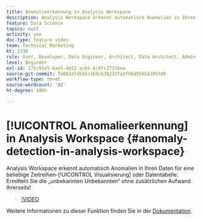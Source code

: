 ```yaml
---
title: Anomalieerkennung in Analysis Workspace
description: Analysis Workspace erkennt automatisch Anomalien in Ihren Daten für eine beliebige Zeitreihenvisualisierung oder Datentabelle. Ermitteln Sie die „unbekannten Unbekannten“ ohne zusätzlichen Aufwand Ihrerseits!
feature: Data Science
topics: null
activity: use
doc-type: feature video
team: Technical Marketing
kt: 2336
role: User, Developer, Data Engineer, Architect, Data Architect, Admin, Leader
level: Beginner
exl-id: 175c91e5-6ae5-4e52-acb5-6c8fc2731bea
source-git-commit: fe861dfd541c1b9cb3b233fa3f56d55054305fd9
workflow-type: tm+mt
source-wordcount: '82'
ht-degree: 100%

---
```


# [!UICONTROL Anomalieerkennung] in Analysis Workspace {#anomaly-detection-in-analysis-workspace}

Analysis Workspace erkennt automatisch Anomalien in Ihren Daten für eine beliebige Zeitreihen-[!UICONTROL Visualisierung] oder Datentabelle. Ermitteln Sie die „unbekannten Unbekannten“ ohne zusätzlichen Aufwand Ihrerseits!

>[!VIDEO](https://video.tv.adobe.com/v/25444/?quality=12)

Weitere Informationen zu dieser Funktion finden Sie in der [Dokumentation](https://experienceleague.adobe.com/docs/analytics/analyze/analysis-workspace/virtual-analyst/anomaly-detection/anomaly-detection.html?lang=de).
